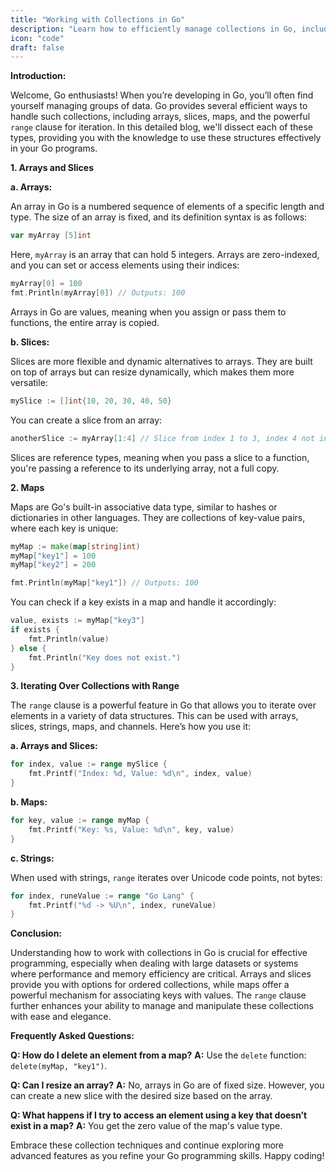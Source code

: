 ```yaml
---
title: "Working with Collections in Go"
description: "Learn how to efficiently manage collections in Go, including mastering arrays, slices, maps, and iterating over these collections using the range clause."
icon: "code"
draft: false
---
```

**Introduction:**

Welcome, Go enthusiasts! When you’re developing in Go, you’ll often find yourself managing groups of data. Go provides several efficient ways to handle such collections, including arrays, slices, maps, and the powerful `range` clause for iteration. In this detailed blog, we'll dissect each of these types, providing you with the knowledge to use these structures effectively in your Go programs.

**1. Arrays and Slices**

**a. Arrays:**

An array in Go is a numbered sequence of elements of a specific length and type. The size of an array is fixed, and its definition syntax is as follows:

```go
var myArray [5]int
```

Here, `myArray` is an array that can hold 5 integers. Arrays are zero-indexed, and you can set or access elements using their indices:

```go
myArray[0] = 100
fmt.Println(myArray[0]) // Outputs: 100
```

Arrays in Go are values, meaning when you assign or pass them to functions, the entire array is copied.

**b. Slices:**

Slices are more flexible and dynamic alternatives to arrays. They are built on top of arrays but can resize dynamically, which makes them more versatile:

```go
mySlice := []int{10, 20, 30, 40, 50}
```

You can create a slice from an array:

```go
anotherSlice := myArray[1:4] // Slice from index 1 to 3, index 4 not included
```

Slices are reference types, meaning when you pass a slice to a function, you're passing a reference to its underlying array, not a full copy.

**2. Maps**

Maps are Go's built-in associative data type, similar to hashes or dictionaries in other languages. They are collections of key-value pairs, where each key is unique:

```go
myMap := make(map[string]int)
myMap["key1"] = 100
myMap["key2"] = 200

fmt.Println(myMap["key1"]) // Outputs: 100
```

You can check if a key exists in a map and handle it accordingly:

```go
value, exists := myMap["key3"]
if exists {
    fmt.Println(value)
} else {
    fmt.Println("Key does not exist.")
}
```

**3. Iterating Over Collections with Range**

The `range` clause is a powerful feature in Go that allows you to iterate over elements in a variety of data structures. This can be used with arrays, slices, strings, maps, and channels. Here’s how you use it:

**a. Arrays and Slices:**

```go
for index, value := range mySlice {
    fmt.Printf("Index: %d, Value: %d\n", index, value)
}
```

**b. Maps:**

```go
for key, value := range myMap {
    fmt.Printf("Key: %s, Value: %d\n", key, value)
}
```

**c. Strings:**

When used with strings, `range` iterates over Unicode code points, not bytes:

```go
for index, runeValue := range "Go Lang" {
    fmt.Printf("%d -> %U\n", index, runeValue)
}
```

**Conclusion:**

Understanding how to work with collections in Go is crucial for effective programming, especially when dealing with large datasets or systems where performance and memory efficiency are critical. Arrays and slices provide you with options for ordered collections, while maps offer a powerful mechanism for associating keys with values. The `range` clause further enhances your ability to manage and manipulate these collections with ease and elegance.

**Frequently Asked Questions:**

**Q: How do I delete an element from a map?**
**A:** Use the `delete` function: `delete(myMap, "key1")`.

**Q: Can I resize an array?**
**A:** No, arrays in Go are of fixed size. However, you can create a new slice with the desired size based on the array.

**Q: What happens if I try to access an element using a key that doesn’t exist in a map?**
**A:** You get the zero value of the map's value type.

Embrace these collection techniques and continue exploring more advanced features as you refine your Go programming skills. Happy coding!